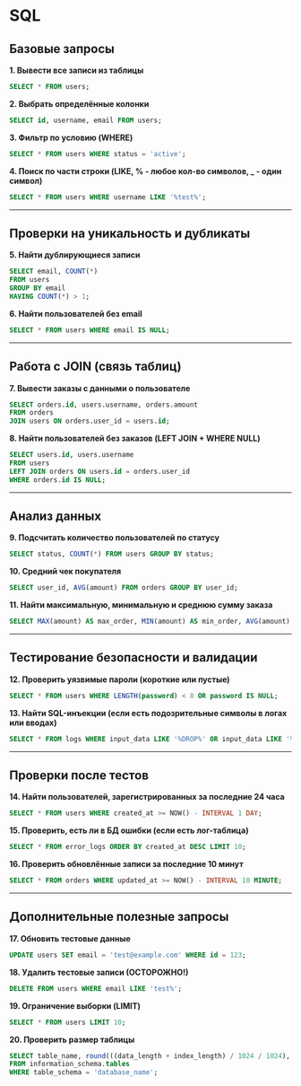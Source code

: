 # SQL
## **Базовые запросы**  
**1. Вывести все записи из таблицы**  
```sql
SELECT * FROM users;
```

**2. Выбрать определённые колонки**  
```sql
SELECT id, username, email FROM users;
```

**3. Фильтр по условию (WHERE)**  
```sql
SELECT * FROM users WHERE status = 'active';
```

**4. Поиск по части строки (LIKE, % - любое кол-во символов, _ - один символ)**  
```sql
SELECT * FROM users WHERE username LIKE '%test%';
```

---

## **Проверки на уникальность и дубликаты**  
**5. Найти дублирующиеся записи**  
```sql
SELECT email, COUNT(*) 
FROM users 
GROUP BY email 
HAVING COUNT(*) > 1;
```

**6. Найти пользователей без email**  
```sql
SELECT * FROM users WHERE email IS NULL;
```

---

## **Работа с JOIN (связь таблиц)**  
**7. Вывести заказы с данными о пользователе**  
```sql
SELECT orders.id, users.username, orders.amount 
FROM orders
JOIN users ON orders.user_id = users.id;
```

**8. Найти пользователей без заказов (LEFT JOIN + WHERE NULL)**  
```sql
SELECT users.id, users.username 
FROM users 
LEFT JOIN orders ON users.id = orders.user_id 
WHERE orders.id IS NULL;
```

---

## **Анализ данных**  
**9. Подсчитать количество пользователей по статусу**  
```sql
SELECT status, COUNT(*) FROM users GROUP BY status;
```

**10. Средний чек покупателя**  
```sql
SELECT user_id, AVG(amount) FROM orders GROUP BY user_id;
```

**11. Найти максимальную, минимальную и среднюю сумму заказа**  
```sql
SELECT MAX(amount) AS max_order, MIN(amount) AS min_order, AVG(amount) AS avg_order FROM orders;
```

---

## **Тестирование безопасности и валидации**  
**12. Проверить уязвимые пароли (короткие или пустые)**  
```sql
SELECT * FROM users WHERE LENGTH(password) < 8 OR password IS NULL;
```

**13. Найти SQL-инъекции (если есть подозрительные символы в логах или вводах)**  
```sql
SELECT * FROM logs WHERE input_data LIKE '%DROP%' OR input_data LIKE '%DELETE%';
```

---

## **Проверки после тестов**  
**14. Найти пользователей, зарегистрированных за последние 24 часа**  
```sql
SELECT * FROM users WHERE created_at >= NOW() - INTERVAL 1 DAY;
```

**15. Проверить, есть ли в БД ошибки (если есть лог-таблица)**  
```sql
SELECT * FROM error_logs ORDER BY created_at DESC LIMIT 10;
```

**16. Проверить обновлённые записи за последние 10 минут**  
```sql
SELECT * FROM orders WHERE updated_at >= NOW() - INTERVAL 10 MINUTE;
```

---

## **Дополнительные полезные запросы**  
**17. Обновить тестовые данные**  
```sql
UPDATE users SET email = 'test@example.com' WHERE id = 123;
```

**18. Удалить тестовые записи (ОСТОРОЖНО!)**  
```sql
DELETE FROM users WHERE email LIKE 'test%';
```

**19. Ограничение выборки (LIMIT)**  
```sql
SELECT * FROM users LIMIT 10;
```

**20. Проверить размер таблицы**  
```sql
SELECT table_name, round(((data_length + index_length) / 1024 / 1024), 2) AS size_mb 
FROM information_schema.tables 
WHERE table_schema = 'database_name';
```
